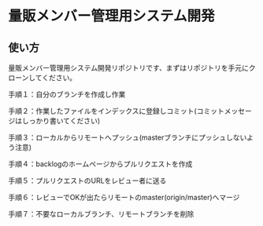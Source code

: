 # 量販メンバー管理用システム開発



## 使い方

量販メンバー管理用システム開発リポジトリです、まずはリポジトリを手元にクローンしてください。

手順１：自分のブランチを作成し作業

手順２：作業したファイルをインデックスに登録しコミット(コミットメッセージはしっかり書いてください)

手順３：ローカルからリモートへプッシュ(masterブランチにプッシュしないよう注意)

手順４：backlogのホームページからプルリクエストを作成

手順５：プルリクエストのURLをレビュー者に送る

手順６：レビューでOKが出たらリモートのmaster(origin/master)へマージ

手順７：不要なローカルブランチ、リモートブランチを削除